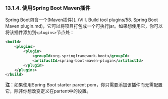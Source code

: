 ### 13.1.4. 使用Spring Boot Maven插件

Spring Boot包含一个[Maven插件](../VIII. Build tool plugins/58. Spring Boot Maven plugin.md)，它可以将项目打包成一个可执行jar。如果想使用它，你可以将该插件添加到`<plugins>`节点处：
```xml
<build>
    <plugins>
        <plugin>
            <groupId>org.springframework.boot</groupId>
            <artifactId>spring-boot-maven-plugin</artifactId>
        </plugin>
    </plugins>
</build>
```
**注**：如果使用Spring Boot starter parent pom，你只需要添加该插件而无需配置它，除非你想改变定义在partent中的设置。
